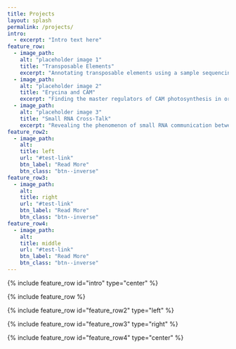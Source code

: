 ```yaml
---
title: Projects
layout: splash
permalink: /projects/
intro:
  - excerpt: "Intro text here"
feature_row:
  - image_path:
    alt: "placeholder image 1"
    title: "Transposable Elements"
    excerpt: "Annotating transposable elements using a sample sequencing approach and a custom pipeline to look for patterns in genome size evolution."
  - image_path:
    alt: "placeholder image 2"
    title: "Erycina and CAM"
    excerpt: "Finding the master regulators of CAM photosynthesis in orchids using a transcriptomics and clustering approach."
  - image_path:
    alt: "placeholder image 3"
    title: "Small RNA Cross-Talk"
    excerpt: "Revealing the phenomenon of small RNA communication between cross-kingdom species."
feature_row2:
  - image_path:
    alt:
    title: left
    url: "#test-link"
    btn_label: "Read More"
    btn_class: "btn--inverse"
feature_row3:
  - image_path:
    alt:
    title: right
    url: "#test-link"
    btn_label: "Read More"
    btn_class: "btn--inverse"
feature_row4:
  - image_path:
    alt:
    title: middle
    url: "#test-link"
    btn_label: "Read More"
    btn_class: "btn--inverse"
---
```


{% include feature_row id="intro" type="center" %}

{% include feature_row %}

{% include feature_row id="feature_row2" type="left" %}

{% include feature_row id="feature_row3" type="right" %}

{% include feature_row id="feature_row4" type="center" %}
